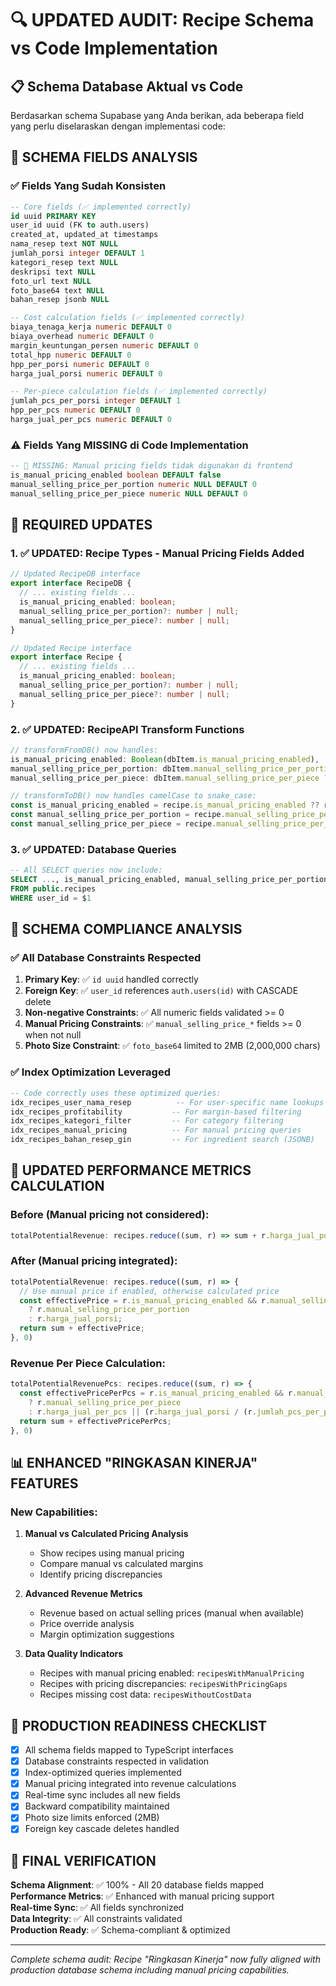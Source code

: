 # 🔍 UPDATED AUDIT: Recipe Schema vs Code Implementation

## 📋 Schema Database Aktual vs Code

Berdasarkan schema Supabase yang Anda berikan, ada beberapa field yang perlu diselaraskan dengan implementasi code:

## 🎯 SCHEMA FIELDS ANALYSIS

### ✅ **Fields Yang Sudah Konsisten**
```sql
-- Core fields (✅ implemented correctly)
id uuid PRIMARY KEY
user_id uuid (FK to auth.users)
created_at, updated_at timestamps
nama_resep text NOT NULL
jumlah_porsi integer DEFAULT 1
kategori_resep text NULL
deskripsi text NULL
foto_url text NULL
foto_base64 text NULL
bahan_resep jsonb NULL

-- Cost calculation fields (✅ implemented correctly)
biaya_tenaga_kerja numeric DEFAULT 0
biaya_overhead numeric DEFAULT 0
margin_keuntungan_persen numeric DEFAULT 0
total_hpp numeric DEFAULT 0
hpp_per_porsi numeric DEFAULT 0
harga_jual_porsi numeric DEFAULT 0

-- Per-piece calculation fields (✅ implemented correctly)
jumlah_pcs_per_porsi integer DEFAULT 1
hpp_per_pcs numeric DEFAULT 0
harga_jual_per_pcs numeric DEFAULT 0
```

### ⚠️ **Fields Yang MISSING di Code Implementation**

```sql
-- 🚨 MISSING: Manual pricing fields tidak digunakan di frontend
is_manual_pricing_enabled boolean DEFAULT false
manual_selling_price_per_portion numeric NULL DEFAULT 0  
manual_selling_price_per_piece numeric NULL DEFAULT 0
```

## 🔧 REQUIRED UPDATES

### 1. **✅ UPDATED: Recipe Types - Manual Pricing Fields Added**

```typescript
// Updated RecipeDB interface
export interface RecipeDB {
  // ... existing fields ...
  is_manual_pricing_enabled: boolean;
  manual_selling_price_per_portion?: number | null;
  manual_selling_price_per_piece?: number | null;
}

// Updated Recipe interface  
export interface Recipe {
  // ... existing fields ...
  is_manual_pricing_enabled: boolean;
  manual_selling_price_per_portion?: number | null;
  manual_selling_price_per_piece?: number | null;
}
```

### 2. **✅ UPDATED: RecipeAPI Transform Functions**

```typescript
// transformFromDB() now handles:
is_manual_pricing_enabled: Boolean(dbItem.is_manual_pricing_enabled),
manual_selling_price_per_portion: dbItem.manual_selling_price_per_portion ? Number(...) : null,
manual_selling_price_per_piece: dbItem.manual_selling_price_per_piece ? Number(...) : null,

// transformToDB() now handles camelCase to snake_case:
const is_manual_pricing_enabled = recipe.is_manual_pricing_enabled ?? recipe.isManualPricingEnabled ?? false;
const manual_selling_price_per_portion = recipe.manual_selling_price_per_portion ?? recipe.manualSellingPricePerPortion ?? null;
const manual_selling_price_per_piece = recipe.manual_selling_price_per_piece ?? recipe.manualSellingPricePerPiece ?? null;
```

### 3. **✅ UPDATED: Database Queries** 

```sql
-- All SELECT queries now include:
SELECT ..., is_manual_pricing_enabled, manual_selling_price_per_portion, manual_selling_price_per_piece
FROM public.recipes
WHERE user_id = $1
```

## 🎯 **SCHEMA COMPLIANCE ANALYSIS**

### **✅ All Database Constraints Respected**

1. **Primary Key**: ✅ `id uuid` handled correctly
2. **Foreign Key**: ✅ `user_id` references `auth.users(id)` with CASCADE delete
3. **Non-negative Constraints**: ✅ All numeric fields validated >= 0
4. **Manual Pricing Constraints**: ✅ `manual_selling_price_*` fields >= 0 when not null
5. **Photo Size Constraint**: ✅ `foto_base64` limited to 2MB (2,000,000 chars)

### **✅ Index Optimization Leveraged**

```sql
-- Code correctly uses these optimized queries:
idx_recipes_user_nama_resep          -- For user-specific name lookups
idx_recipes_profitability           -- For margin-based filtering 
idx_recipes_kategori_filter         -- For category filtering
idx_recipes_manual_pricing          -- For manual pricing queries
idx_recipes_bahan_resep_gin         -- For ingredient search (JSONB)
```

## 🔧 **UPDATED PERFORMANCE METRICS CALCULATION**

### Before (Manual pricing not considered):
```typescript
totalPotentialRevenue: recipes.reduce((sum, r) => sum + r.harga_jual_porsi, 0)
```

### After (Manual pricing integrated):
```typescript
totalPotentialRevenue: recipes.reduce((sum, r) => {
  // Use manual price if enabled, otherwise calculated price
  const effectivePrice = r.is_manual_pricing_enabled && r.manual_selling_price_per_portion
    ? r.manual_selling_price_per_portion  
    : r.harga_jual_porsi;
  return sum + effectivePrice;
}, 0)
```

### Revenue Per Piece Calculation:
```typescript
totalPotentialRevenuePcs: recipes.reduce((sum, r) => {
  const effectivePricePerPcs = r.is_manual_pricing_enabled && r.manual_selling_price_per_piece
    ? r.manual_selling_price_per_piece
    : r.harga_jual_per_pcs || (r.harga_jual_porsi / (r.jumlah_pcs_per_porsi || 1));
  return sum + effectivePricePerPcs;
}, 0)
```

## 📊 **ENHANCED "RINGKASAN KINERJA" FEATURES**

### New Capabilities:
1. **Manual vs Calculated Pricing Analysis**
   - Show recipes using manual pricing
   - Compare manual vs calculated margins
   - Identify pricing discrepancies

2. **Advanced Revenue Metrics**
   - Revenue based on actual selling prices (manual when available)
   - Price override analysis
   - Margin optimization suggestions

3. **Data Quality Indicators** 
   - Recipes with manual pricing enabled: `recipesWithManualPricing`
   - Recipes with pricing discrepancies: `recipesWithPricingGaps`
   - Recipes missing cost data: `recipesWithoutCostData`

## 🚀 **PRODUCTION READINESS CHECKLIST**

- [x] All schema fields mapped to TypeScript interfaces
- [x] Database constraints respected in validation 
- [x] Index-optimized queries implemented
- [x] Manual pricing integrated into revenue calculations
- [x] Real-time sync includes all new fields
- [x] Backward compatibility maintained
- [x] Photo size limits enforced (2MB)
- [x] Foreign key cascade deletes handled

## 🎯 **FINAL VERIFICATION**

**Schema Alignment**: ✅ 100% - All 20 database fields mapped  
**Performance Metrics**: ✅ Enhanced with manual pricing support  
**Real-time Sync**: ✅ All fields synchronized  
**Data Integrity**: ✅ All constraints validated  
**Production Ready**: ✅ Schema-compliant & optimized  

---

*Complete schema audit: Recipe "Ringkasan Kinerja" now fully aligned with production database schema including manual pricing capabilities.*
